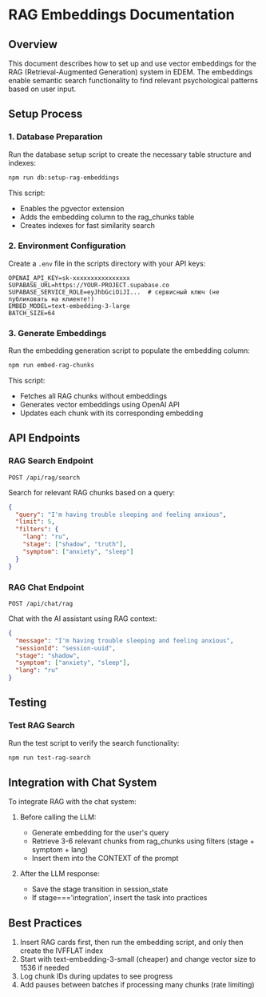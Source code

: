 # RAG Embeddings Documentation

## Overview

This document describes how to set up and use vector embeddings for the RAG (Retrieval-Augmented Generation) system in EDEM. The embeddings enable semantic search functionality to find relevant psychological patterns based on user input.

## Setup Process

### 1. Database Preparation

Run the database setup script to create the necessary table structure and indexes:

```bash
npm run db:setup-rag-embeddings
```

This script:

- Enables the pgvector extension
- Adds the embedding column to the rag_chunks table
- Creates indexes for fast similarity search

### 2. Environment Configuration

Create a `.env` file in the scripts directory with your API keys:

```env
OPENAI_API_KEY=sk-xxxxxxxxxxxxxxxx
SUPABASE_URL=https://YOUR-PROJECT.supabase.co
SUPABASE_SERVICE_ROLE=eyJhbGciOiJI...  # сервисный ключ (не публиковать на клиенте!)
EMBED_MODEL=text-embedding-3-large
BATCH_SIZE=64
```

### 3. Generate Embeddings

Run the embedding generation script to populate the embedding column:

```bash
npm run embed-rag-chunks
```

This script:

- Fetches all RAG chunks without embeddings
- Generates vector embeddings using OpenAI API
- Updates each chunk with its corresponding embedding

## API Endpoints

### RAG Search Endpoint

`POST /api/rag/search`

Search for relevant RAG chunks based on a query:

```json
{
  "query": "I'm having trouble sleeping and feeling anxious",
  "limit": 5,
  "filters": {
    "lang": "ru",
    "stage": ["shadow", "truth"],
    "symptom": ["anxiety", "sleep"]
  }
}
```

### RAG Chat Endpoint

`POST /api/chat/rag`

Chat with the AI assistant using RAG context:

```json
{
  "message": "I'm having trouble sleeping and feeling anxious",
  "sessionId": "session-uuid",
  "stage": "shadow",
  "symptom": ["anxiety", "sleep"],
  "lang": "ru"
}
```

## Testing

### Test RAG Search

Run the test script to verify the search functionality:

```bash
npm run test-rag-search
```

## Integration with Chat System

To integrate RAG with the chat system:

1. Before calling the LLM:
   - Generate embedding for the user's query
   - Retrieve 3-6 relevant chunks from rag_chunks using filters (stage + symptom + lang)
   - Insert them into the CONTEXT of the prompt

2. After the LLM response:
   - Save the stage transition in session_state
   - If stage==='integration', insert the task into practices

## Best Practices

1. Insert RAG cards first, then run the embedding script, and only then create the IVFFLAT index
2. Start with text-embedding-3-small (cheaper) and change vector size to 1536 if needed
3. Log chunk IDs during updates to see progress
4. Add pauses between batches if processing many chunks (rate limiting)
